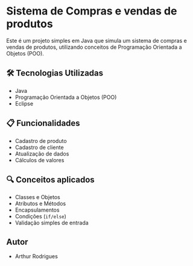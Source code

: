 # Sistema de Compras e vendas de produtos

Este é um projeto simples em Java que simula um sistema de compras e vendas de produtos, utilizando conceitos de Programação Orientada a Objetos (POO).

## 🛠 Tecnologias Utilizadas

- Java
- Programação Orientada a Objetos (POO)
- Eclipse

## 📋 Funcionalidades

- Cadastro de produto
- Cadastro de cliente
- Atualização de dados
- Cálculos de valores

## 🔍 Conceitos aplicados

- Classes e Objetos
- Atributos e Métodos
- Encapsulamentos
- Condições (`if/else`)
- Validação simples de entrada

## Autor
- Arthur Rodrigues 
